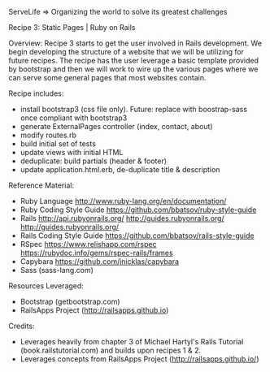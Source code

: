 ServeLife => Organizing the world to solve its greatest challenges

Recipe 3: Static Pages | Ruby on Rails

Overview:
Recipe 3 starts to get the user involved in Rails development. We begin developing the structure of a website that
we will be utilizing for future recipes. The recipe has the user leverage a basic template provided by bootstrap and
then we will work to wire up the various pages where we can serve some general pages that most websites contain.

Recipe includes:
 - install bootstrap3 (css file only). Future: replace with boostrap-sass once compliant with bootstrap3
 - generate ExternalPages controller (index, contact, about)
 - modify routes.rb
 - build initial set of tests
 - update views with initial HTML
 - deduplicate: build partials (header & footer)
 - update application.html.erb, de-duplicate title & description

Reference Material:
 - Ruby Language
   http://www.ruby-lang.org/en/documentation/
 - Ruby Coding Style Guide
   https://github.com/bbatsov/ruby-style-guide
 - Rails
   http://api.rubyonrails.org/
   http://guides.rubyonrails.org/
   http://guides.rubyonrails.org/
 - Rails Coding Style Guide
   https://github.com/bbatsov/rails-style-guide
 - RSpec
   https://www.relishapp.com/rspec
   https://rubydoc.info/gems/rspec-rails/frames
 - Capybara
   https://github.com/jnicklas/capybara
 - Sass (sass-lang.com)

Resources Leveraged:
 - Bootstrap (getbootstrap.com)
 - RailsApps Project (http://railsapps.github.io)


Credits:
 - Leverages heavily from chapter 3 of Michael Hartyl's Rails Tutorial (book.railstutorial.com) and builds upon recipes 1 & 2.
 - Leverages concepts from RailsApps Project (http://railsapps.github.io/)



